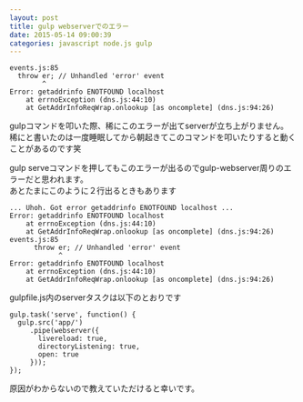 ```yaml
---
layout: post
title: gulp webserverでのエラー
date: 2015-05-14 09:00:39
categories: javascript node.js gulp
---
```

```
events.js:85
  throw er; // Unhandled 'error' event
        ^
Error: getaddrinfo ENOTFOUND localhost
    at errnoException (dns.js:44:10)
    at GetAddrInfoReqWrap.onlookup [as oncomplete] (dns.js:94:26)
```

<p>gulpコマンドを叩いた際、稀にこのエラーが出てserverが立ち上がりません。稀にと書いたのは一度睡眠してから朝起きてこのコマンドを叩いたりすると動くことがあるのです笑</p>

<p>gulp serveコマンドを押してもこのエラーが出るのでgulp-webserver周りのエラーだと思われます。<br>
あとたまにこのように２行出るときもあります</p>

```
... Uhoh. Got error getaddrinfo ENOTFOUND localhost ...
Error: getaddrinfo ENOTFOUND localhost
    at errnoException (dns.js:44:10)
    at GetAddrInfoReqWrap.onlookup [as oncomplete] (dns.js:94:26)
events.js:85
      throw er; // Unhandled 'error' event
            ^
Error: getaddrinfo ENOTFOUND localhost
    at errnoException (dns.js:44:10)
    at GetAddrInfoReqWrap.onlookup [as oncomplete] (dns.js:94:26)
```

<p>gulpfile.js内のserverタスクは以下のとおりです</p>

```
gulp.task('serve', function() {
  gulp.src('app/')
     .pipe(webserver({
       livereload: true,
       directoryListening: true,
       open: true
     }));
});
```

<p>原因がわからないので教えていただけると幸いです。</p>

